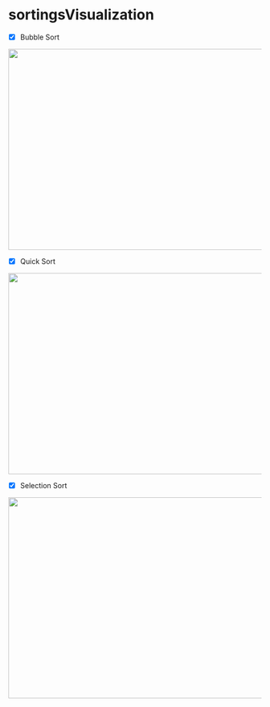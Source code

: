 # sortingsVisualization

- [X] Bubble Sort

<img src="https://user-images.githubusercontent.com/75206974/179917931-661e2ce8-9275-40bc-80b1-a58775d4604e.gif" width="1000" height="400">

- [X] Quick Sort

<img src="https://user-images.githubusercontent.com/75206974/179918000-19215308-e817-43ba-86eb-fb7ca8a23f0f.gif" width="1000" height="400">

- [X] Selection Sort

<img src="https://user-images.githubusercontent.com/75206974/179919298-c26b4563-990a-4b25-8c09-c65d555119ed.gif" width="1000" height="400">
